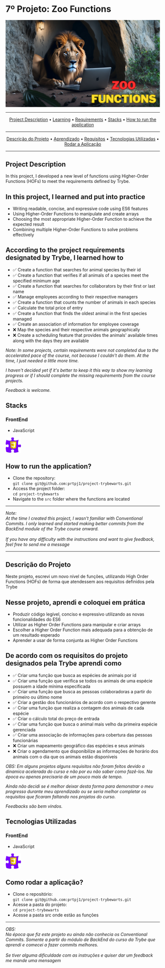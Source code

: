 # 7º Projeto: Zoo Functions
<p align="center">
<img src="https://github.com/prtpj1/project-zoo-functions/blob/main/src/07%20-%20ZooFunctions.png" alt="Header" />

---
<p align="center">
<a href="#project-description">Project Description</a> •
<a href="#in-this-project-i-learned-and-put-into-practice">Learning</a> •
<a href="#according-to-the-project-requirements-designated-by-trybe-i-learned-how-to">Requirements</a> •
<a href="#stacks">Stacks</a> •
<a href="#how-to-run-the-application">How to run the application</a>
</p>

---
<p align="center">
<a href="#descrição-do-projeto">Descrição do Projeto</a> •
<a href="#nesse-projeto-aprendi-e-coloquei-em-prática">Aprendizado</a> •
<a href="#de-acordo-com-os-requisitos-do-projeto-designados-pela-trybe-aprendi-como">Requisitos</a> •
<a href="#tecnologias-utilizadas">Tecnologias Utilizadas</a> •
<a href="#como-rodar-a-aplicação">Rodar a Aplicação</a>
</p>

---
## Project Description
In this project, I developed a new level of functions using Higher-Order Functions (HOFs) to meet the requirements defined by Trybe.

## In this project, I learned and put into practice
- Writing readable, concise, and expressive code using ES6 features
- Using Higher-Order Functions to manipulate and create arrays
- Choosing the most appropriate Higher-Order Function to achieve the expected result
- Combining multiple Higher-Order Functions to solve problems effectively

## According to the project requirements designated by Trybe, I learned how to
- ✅ Create a function that searches for animal species by their id  
- ✅ Create a function that verifies if all animals of a species meet the specified minimum age  
- ✅ Create a function that searches for collaborators by their first or last name  
- ✅ Manage employees according to their respective managers  
- ✅ Create a function that counts the number of animals in each species  
- ✅ Calculate the total price of entry  
- ✅ Create a function that finds the oldest animal in the first species managed  
- ✅ Create an association of information for employee coverage
- ❌ Map the species and their respective animals geographically  
- ❌ Create a scheduling feature that provides the animals' available times along with the days they are available  

_*Note: In some projects, certain requirements were not completed due to the accelerated pace of the course, not because I couldn't do them. At the time, I just needed a little more time.*_

_*I haven't decided yet if it's better to keep it this way to show my learning progress or if I should complete the missing requirements from the course projects.*_

_*Feedback is welcome.*_

## Stacks
### FrontEnd
- JavaScript

<a href="https://developer.mozilla.org/en-US/docs/Web/JavaScript" target="_blank" rel="noreferrer"><img src="https://github.com/prtpj1/prtpj1/blob/main/Github%20Imgs/JavaScript2.png?raw=true" width="50" height="50" alt="JavaScript Icon" /></a>

## How to run the application?
- Clone the repository: <br>
`git clone git@github.com:prtpj1/project-trybewarts.git` 
- Access the project folder: <br>
`cd project-trybewarts`
- Navigate to the `src` folder where the functions are located

---
_*Note:*_ <br>
_*At the time I created this project, I wasn't familiar with Conventional Commits. I only learned and started making better commits from the BackEnd module of the Trybe course onward.*_ <br><br>
_*If you have any difficulty with the instructions and want to give feedback, feel free to send me a message*_

---
## Descrição do Projeto
Neste projeto, escrevi um novo nível de funções, utilizando High Order Functions (HOFs) de forma que atendessem aos requisitos definidos pela Trybe

## Nesse projeto, aprendi e coloquei em prática
- Produzir código legível, conciso e expressivo utilizando as novas funcionalidades do ES6
- Utilizar as Higher Order Functions para manipular e criar arrays
- Escolher a Higher Order Function mais adequada para a obtenção de um resultado esperado
- Aprender a usar de forma conjunta as Higher Order Functions

## De acordo com os requisitos do projeto designados pela Trybe aprendi como
- ✅ Criar uma função que busca as espécies de animais por id  
- ✅ Criar uma função que verifica se todos os animais de uma espécie possuem a idade mínima especificada  
- ✅ Criar uma função que busca as pessoas colaboradoras a partir do primeiro ou último nome  
- ✅ Criar a gestão dos funcionários de acordo com o respectivo gerente  
- ✅ Criar uma função que realiza a contagem dos animais de cada espécie  
- ✅ Criar o cálculo total do preço de entrada  
- ✅ Criar uma função que busca o animal mais velho da primeira espécie gerenciada  
- ✅ Criar uma associação de informações para cobertura das pessoas funcionárias
- ❌ Criar um mapeamento geográfico das espécies e seus animais  
- ❌ Criar o agendamento que disponibilize as informações de horário dos animais com o dia que os animais estão disponíveis  

_*OBS: Em alguns projetos alguns requisitos não foram feitos devido a dinamica acelerada do curso e não por eu não saber como fazê-los. Na época eu apenas precisaria de um pouco mais de tempo.*_

_*Ainda não decidi se é melhor deixar desta forma para demonstrar o meu progresso durante meu aprendizado ou se seria melhor completar os requisitos que ficaram faltando nos projetos do curso.*_

_*Feedbacks são bem vindos.*_

## Tecnologias Utilizadas 
### FrontEnd
- JavaScript

<a href="https://developer.mozilla.org/en-US/docs/Web/JavaScript" target="_blank" rel="noreferrer"><img src="https://github.com/prtpj1/prtpj1/blob/main/Github%20Imgs/JavaScript2.png?raw=true" width="50" height="50" alt="JavaScript Icon" /></a>

## Como rodar a aplicação?
- Clone o repositório: <br>
`git clone git@github.com:prtpj1/project-trybewarts.git` 
- Acesse a pasta do projeto: <br>
`cd project-trybewarts`
- Acesse a pasta src onde estão as funções

---
_*OBS:*_ <br>
_*Na época que fiz este projeto eu ainda não conhecia os Conventional Commits. Somente a partir do módulo de BackEnd do curso da Trybe que aprendi e comecei a fazer commits melhores.*_ <br><br>
_*Se tiver alguma dificuldade com as instruções e quiser dar um feedback me mande uma mensagem*_


